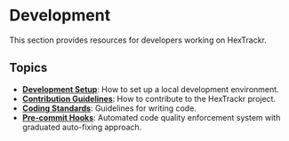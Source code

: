 # Development

This section provides resources for developers working on HexTrackr.

## Topics

- **[Development Setup](./development-setup.html)**: How to set up a local development environment.
- **[Contribution Guidelines](./contributing.html)**: How to contribute to the HexTrackr project.
- **[Coding Standards](./coding-standards.html)**: Guidelines for writing code.
- **[Pre-commit Hooks](./pre-commit-hooks.html)**: Automated code quality enforcement system with graduated auto-fixing approach.
